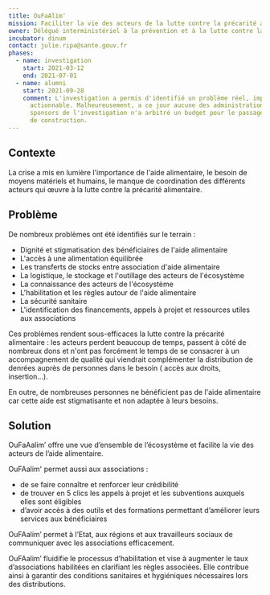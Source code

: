 ```yaml
---
title: OuFaAlim'
mission: Faciliter la vie des acteurs de la lutte contre la précarité alimentaire
owner: Délégué interministériel à la prévention et à la lutte contre la pauvreté
incubator: dinum
contact: julie.ripa@sante.gouv.fr
phases:
  - name: investigation
    start: 2021-03-12
    end: 2021-07-01
  - name: alumni
    start: 2021-09-28
    comment: L'investigation a permis d'identifié un problème réel, impactant et
      actionnable. Malheureusement, a ce jour aucune des administrations
      sponsors de l'investigation n'a arbitré un budget pour le passage en phase
      de construction.
---
```

## Contexte

La crise a mis en lumière l'importance de l'aide alimentaire, le besoin de moyens matériels et humains, le manque de coordination des différents acteurs qui œuvre à la lutte contre la précarité alimentaire.

## Problème

De nombreux problèmes ont été identifiés sur le terrain :

* Dignité et stigmatisation des bénéficiaires de l'aide alimentaire
* L'accès à une alimentation équilibrée
* Les transferts de stocks entre association d'aide alimentaire
* La logistique, le stockage et l'outillage des acteurs de l'écosystème
* La connaissance des acteurs de l'écosystème
* L'habilitation et les règles autour de l'aide alimentaire
* La sécurité sanitaire
* L'identification des financements, appels à projet et ressources utiles aux associations

Ces problèmes rendent sous-efficaces la lutte contre la précarité alimentaire : les acteurs perdent beaucoup de temps, passent à côté de nombreux dons et n'ont pas forcément le temps de se consacrer à un accompagnement de qualité qui viendrait complémenter la distribution de denrées auprès de personnes dans le besoin ( accès aux droits, insertion...). 

En outre, de nombreuses personnes ne bénéficient pas de l'aide alimentaire car cette aide est stigmatisante et non adaptée à leurs besoins.

## Solution

OuFaAalim’ offre une vue d’ensemble de l’écosystème et facilite la vie des acteurs de l’aide alimentaire.

OuFAalim' permet aussi aux associations :

* de se faire connaître et renforcer leur crédibilité
* de trouver en 5 clics les appels à projet et les subventions auxquels elles sont éligibles
* d’avoir accès à des outils et des formations permettant d’améliorer leurs services aux bénéficiaires

OuFAalim’ permet à l’Etat, aux régions et aux travailleurs sociaux de communiquer avec les associations efficacement.

OuFAalim’ fluidifie le processus d’habilitation et vise à augmenter le taux d’associations habilitées en clarifiant les règles associées. Elle contribue ainsi à garantir des conditions sanitaires et hygiéniques nécessaires lors des distributions.